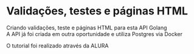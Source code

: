 # Validações, testes e páginas HTML

Criando validações, teste e páginas HTML para esta API Golang  
A API já foi criada em outra oportunidade e utiliza Postgres via Docker

O tutorial foi realizado através da ALURA